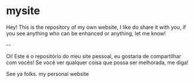 mysite
======
Hey! This is the repository of my own website, I like do share it with you,
if you see anything who can be enhanced or anything, let me know!

--

Oi! Este é o repositório do meu site pessoal, eu gostaria de compartilhar com vocês! Se você ver qualquer coisa
que possa ser melhorada, me diga!


See ya folks.
my personal website
